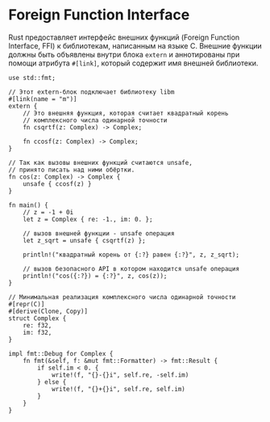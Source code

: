 # Foreign Function Interface

Rust предоставляет интерфейс внешних функций (Foreign Function 
Interface, FFI) к библиотекам, написанным на языке С. Внешние 
функции должны быть объявлены внутри блока `extern` 
и аннотированы при помощи атрибута `#[link]`, который 
содержит имя внешней библиотеки.

```rust,ignore
use std::fmt;

// Этот extern-блок подключает библиотеку libm
#[link(name = "m")]
extern {
    // Это внешняя функция, которая считает квадратный корень
    // комплексного числа одинарной точности
    fn csqrtf(z: Complex) -> Complex;

    fn ccosf(z: Complex) -> Complex;
}

// Так как вызовы внешних функций считаются unsafe,
// принято писать над ними обёртки.
fn cos(z: Complex) -> Complex {
    unsafe { ccosf(z) }
}

fn main() {
    // z = -1 + 0i
    let z = Complex { re: -1., im: 0. };

    // вызов внешней функции - unsafe операция
    let z_sqrt = unsafe { csqrtf(z) };

    println!("квадратный корень от {:?} равен {:?}", z, z_sqrt);

    // вызов безопасного API в котором находится unsafe операция
    println!("cos({:?}) = {:?}", z, cos(z));
}

// Минимальная реализация комплексного числа одинарной точности
#[repr(C)]
#[derive(Clone, Copy)]
struct Complex {
    re: f32,
    im: f32,
}

impl fmt::Debug for Complex {
    fn fmt(&self, f: &mut fmt::Formatter) -> fmt::Result {
        if self.im < 0. {
            write!(f, "{}-{}i", self.re, -self.im)
        } else {
            write!(f, "{}+{}i", self.re, self.im)
        }
    }
}
```
